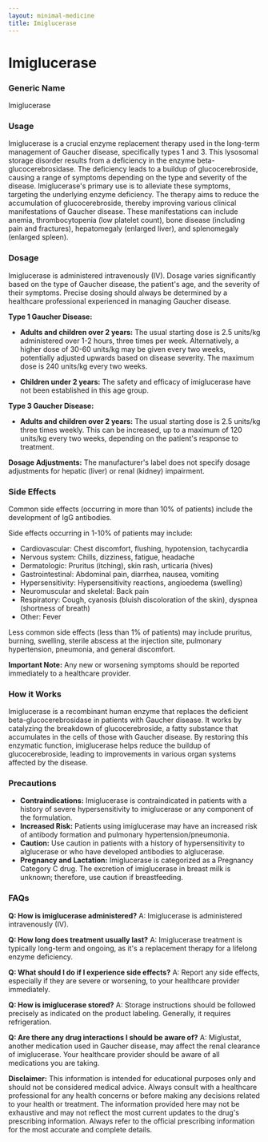 ```yaml
---
layout: minimal-medicine
title: Imiglucerase
---
```


# Imiglucerase
### Generic Name
Imiglucerase

### Usage
Imiglucerase is a crucial enzyme replacement therapy used in the long-term management of Gaucher disease, specifically types 1 and 3.  This lysosomal storage disorder results from a deficiency in the enzyme beta-glucocerebrosidase.  The deficiency leads to a buildup of glucocerebroside, causing a range of symptoms depending on the type and severity of the disease.  Imiglucerase's primary use is to alleviate these symptoms, targeting the underlying enzyme deficiency. The therapy aims to reduce the accumulation of glucocerebroside, thereby improving various clinical manifestations of Gaucher disease.  These manifestations can include anemia, thrombocytopenia (low platelet count), bone disease (including pain and fractures), hepatomegaly (enlarged liver), and splenomegaly (enlarged spleen).

### Dosage

Imiglucerase is administered intravenously (IV). Dosage varies significantly based on the type of Gaucher disease, the patient's age, and the severity of their symptoms.  Precise dosing should always be determined by a healthcare professional experienced in managing Gaucher disease.

**Type 1 Gaucher Disease:**

* **Adults and children over 2 years:** The usual starting dose is 2.5 units/kg administered over 1-2 hours, three times per week. Alternatively, a higher dose of 30-60 units/kg may be given every two weeks, potentially adjusted upwards based on disease severity. The maximum dose is 240 units/kg every two weeks.

* **Children under 2 years:** The safety and efficacy of imiglucerase have not been established in this age group.

**Type 3 Gaucher Disease:**

* **Adults and children over 2 years:**  The usual starting dose is 2.5 units/kg three times weekly. This can be increased, up to a maximum of 120 units/kg every two weeks, depending on the patient's response to treatment.


**Dosage Adjustments:**  The manufacturer's label does not specify dosage adjustments for hepatic (liver) or renal (kidney) impairment.

### Side Effects

Common side effects (occurring in more than 10% of patients) include the development of IgG antibodies.

Side effects occurring in 1-10% of patients may include:

* Cardiovascular: Chest discomfort, flushing, hypotension, tachycardia
* Nervous system: Chills, dizziness, fatigue, headache
* Dermatologic: Pruritus (itching), skin rash, urticaria (hives)
* Gastrointestinal: Abdominal pain, diarrhea, nausea, vomiting
* Hypersensitivity: Hypersensitivity reactions, angioedema (swelling)
* Neuromuscular and skeletal: Back pain
* Respiratory: Cough, cyanosis (bluish discoloration of the skin), dyspnea (shortness of breath)
* Other: Fever

Less common side effects (less than 1% of patients) may include pruritus, burning, swelling, sterile abscess at the injection site, pulmonary hypertension, pneumonia, and general discomfort.

**Important Note:** Any new or worsening symptoms should be reported immediately to a healthcare provider.

### How it Works

Imiglucerase is a recombinant human enzyme that replaces the deficient beta-glucocerebrosidase in patients with Gaucher disease.  It works by catalyzing the breakdown of glucocerebroside, a fatty substance that accumulates in the cells of those with Gaucher disease. By restoring this enzymatic function, imiglucerase helps reduce the buildup of glucocerebroside, leading to improvements in various organ systems affected by the disease.

### Precautions

* **Contraindications:**  Imiglucerase is contraindicated in patients with a history of severe hypersensitivity to imiglucerase or any component of the formulation.
* **Increased Risk:** Patients using imiglucerase may have an increased risk of antibody formation and pulmonary hypertension/pneumonia.
* **Caution:**  Use caution in patients with a history of hypersensitivity to alglucerase or who have developed antibodies to alglucerase.
* **Pregnancy and Lactation:**  Imiglucerase is categorized as a Pregnancy Category C drug.  The excretion of imiglucerase in breast milk is unknown; therefore, use caution if breastfeeding.


### FAQs

**Q: How is imiglucerase administered?**
A: Imiglucerase is administered intravenously (IV).

**Q: How long does treatment usually last?**
A: Imiglucerase treatment is typically long-term and ongoing, as it's a replacement therapy for a lifelong enzyme deficiency.

**Q: What should I do if I experience side effects?**
A: Report any side effects, especially if they are severe or worsening, to your healthcare provider immediately.

**Q: How is imiglucerase stored?**
A: Storage instructions should be followed precisely as indicated on the product labeling.  Generally, it requires refrigeration.

**Q: Are there any drug interactions I should be aware of?**
A: Miglustat, another medication used in Gaucher disease, may affect the renal clearance of imiglucerase.  Your healthcare provider should be aware of all medications you are taking.

**Disclaimer:** This information is intended for educational purposes only and should not be considered medical advice. Always consult with a healthcare professional for any health concerns or before making any decisions related to your health or treatment.  The information provided here may not be exhaustive and may not reflect the most current updates to the drug's prescribing information. Always refer to the official prescribing information for the most accurate and complete details.
